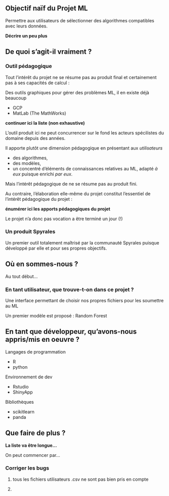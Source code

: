 Objectif naïf du Projet ML
--------------------------

Permettre aux utilisateurs de sélectionner des algorithmes compatibles
avec leurs données.

**Décrire un peu plus**

De quoi s’agit-il vraiment ?
----------------------------

### Outil pédagogique

Tout l’intérêt du projet ne se résume pas au produit final et
certainement pas à ses capacités de calcul :

Des outils graphiques pour gérer des problèmes ML, il en existe déjà
beaucoup

-   GCP
-   MatLab (The MathWorks)

**continuer ici la liste (non exhaustive)**

L’outil produit ici ne peut concurrencer sur le fond les acteurs
spécilistes du domaine depuis des années.

Il apporte plutôt une dimension pédagogique en présentant aux
*utilisateurs*

-   des algorithmes,
-   des modèles,
-   un concentré d’éléments de connaissances relatives au ML, adapté *à
    eux* puisque enrichi *par eux*.

Mais l’intérêt pédagogique de ne se résume pas au produit fini.

Au contraire, l’élaboration elle-même du projet constitut l’essentiel de
l’intérêt pédagogique du projet :

**énumérer ici les apports pédagogiques du projet**

Le projet n’a donc pas vocation a être terminé un jour (!)

### Un produit Spyrales

Un premier outil totalement maîtrisé par la communauté Spyrales puisque
développé par elle et pour ses propres objectifs.

Où en sommes-nous ?
-------------------

Au tout début…

### En tant utilisateur, que trouve-t-on dans ce projet ?

Une interface permettant de choisir nos propres fichiers pour les
soumettre au ML

Un premier modèle est proposé : Random Forest

En tant que développeur, qu’avons-nous appris/mis en oeuvre ?
-------------------------------------------------------------

Langages de programmation

-   R
-   python

Environnement de dev

-   Rstudio
-   ShinyApp

Bibliothèques

-   scikitlearn
-   panda

Que faire de plus ?
-------------------

**La liste va être longue…**

On peut commencer par…

### Corriger les bugs

1.  tous les fichiers utilisateurs .csv ne sont pas bien pris en compte

2.
